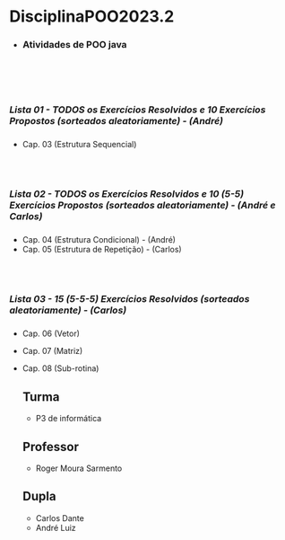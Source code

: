 # DisciplinaPOO2023.2
* <h3>Atividades de POO java<h3>
<br>
<br>

# <h3> _Lista 01 - TODOS os Exercícios Resolvidos e 10 Exercícios Propostos (sorteados aleatoriamente) - (André)_<h3>
* Cap. 03 (Estrutura Sequencial) 
<br>

# <h3>_Lista 02 - TODOS os Exercícios Resolvidos  e 10 (5-5) Exercícios Propostos (sorteados aleatoriamente) - (André e Carlos)_<h3>
* Cap. 04 (Estrutura Condicional) - (André)
* Cap. 05 (Estrutura de Repetição) - (Carlos)
<br>
  
# <h3>_Lista 03 - 15 (5-5-5) Exercícios Resolvidos (sorteados aleatoriamente) - (Carlos)_<h3>
* Cap. 06 (Vetor) 
* Cap. 07 (Matriz) 
* Cap. 08 (Sub-rotina)

  ## Turma
  - P3 de informática

  ## Professor
  - Roger Moura Sarmento

  ## Dupla
  - Carlos Dante
  - André Luiz
